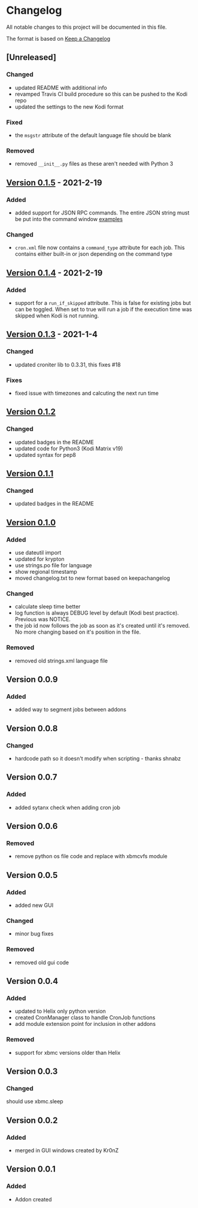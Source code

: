 # Changelog

All notable changes to this project will be documented in this file.

The format is based on [Keep a Changelog](https://keepachangelog.com/en/1.0.0/)

## [Unreleased]

### Changed

- updated README with additional info
- revamped Travis CI build procedure so this can be pushed to the Kodi repo
- updated the settings to the new Kodi format

### Fixed

- the `msgstr` attribute of the default language file should be blank

### Removed

- removed `__init__.py` files as these aren't needed with Python 3

## [Version 0.1.5](https://github.com/robweber/cronxbmc/compare/matrix-0.1.4...robweber:matrix-0.1.5) - 2021-2-19

### Added

- added support for JSON RPC commands. The entire JSON string must be put into the command window [examples](https://kodi.wiki/view/JSON-RPC_API/Examples)

### Changed

- `cron.xml` file now contains a `command_type` attribute for each job. This contains either built-in or json depending on the command type

## [Version 0.1.4](https://github.com/robweber/cronxbmc/compare/matrix-0.1.3...robweber:matrix-0.1.4) - 2021-2-19

### Added

- support for a ```run_if_skipped``` attribute. This is false for existing jobs but can be toggled. When set to true will run a job if the execution time was skipped when Kodi is not running.

## [Version 0.1.3](https://github.com/robweber/cronxbmc/compare/matrix-0.1.2...robweber:matrix-0.1.3) - 2021-1-4

### Changed

- updated croniter lib to 0.3.31, this fixes #18

### Fixes

- fixed issue with timezones and calcuting the next run time

## [Version 0.1.2](https://github.com/robweber/cronxbmc/compare/krypton-0.1.1...robweber:matrix-0.1.2)

### Changed

- updated badges in the README
- updated code for Python3 (Kodi Matrix v19)
- updated syntax for pep8

## [Version 0.1.1](https://github.com/robweber/cronxbmc/compare/krypton-0.1.0...robweber:krypton-0.1.1)

### Changed

- updated badges in the README

## [Version 0.1.0](https://github.com/robweber/cronxbmc/compare/jarvis-0.0.9...robweber:krypton-0.1.0)

### Added
- use dateutil import
- updated for krypton
- use strings.po file for language
- show regional timestamp
- moved changelog.txt to new format based on keepachangelog

### Changed

- calculate sleep time better
- log function is always DEBUG level by default (Kodi best practice). Previous was NOTICE.
- the job id now follows the job as soon as it's created until it's removed. No more changing based on it's position in the file.

### Removed

- removed old strings.xml language file

## Version 0.0.9

### Added
- added way to segment jobs between addons

## Version 0.0.8

### Changed
- hardcode path so it doesn't modify when scripting - thanks shnabz

## Version 0.0.7

### Added
- added sytanx check when adding cron job

## Version 0.0.6

### Removed
- remove python os file code and replace with xbmcvfs module

## Version 0.0.5

### Added
- added new GUI

### Changed
- minor bug fixes

### Removed
- removed old gui code

## Version 0.0.4

### Added
- updated to Helix only python version
- created CronManager class to handle CronJob functions
- add module extension point for inclusion in other addons

### Removed
- support for xbmc versions older than Helix

## Version 0.0.3

### Changed
should use xbmc.sleep

## Version 0.0.2

### Added
- merged in GUI windows created by Kr0nZ

## Version 0.0.1

### Added
- Addon created
